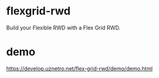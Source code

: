 # flexgrid-rwd
Build your Flexible RWD with a Flex Grid RWD.

# demo
https://develop.uznetro.net/flex-grid-rwd/demo/demo.html
